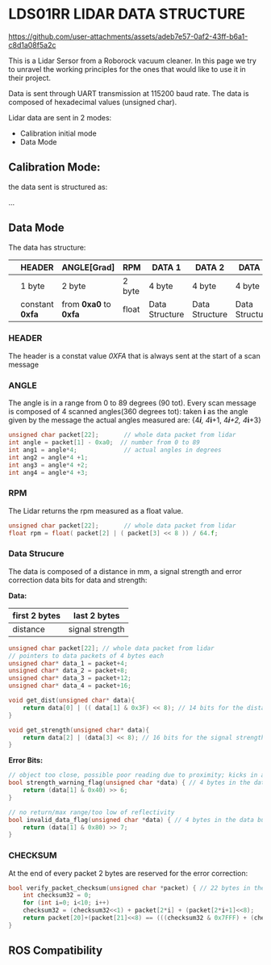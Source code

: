 # LDS01RR LIDAR DATA STRUCTURE

https://github.com/user-attachments/assets/adeb7e57-0af2-43ff-b6a1-c8d1a08f5a2c

This is a Lidar Sersor from a Roborock vacuum cleaner. In this page we try to unravel the working principles for the ones that would like to use it in their project.

Data is sent through UART transmission at 115200 baud rate.
The data is composed of hexadecimal values (unsigned char).

Lidar data are sent in 2 modes:
* Calibration initial mode
* Data Mode

## Calibration Mode:

the data sent is structured as:

...

## Data Mode

The data has structure:

|   | **HEADER**    | **ANGLE[Grad]**   | **RPM** | **DATA 1**     | **DATA 2**     | **DATA 2**     | **DATA 4**     | **CHECKSUM** |   |
|---|---------------|-------------------|---------|----------------|----------------|----------------|----------------|--------------|---|
|   | 1 byte        | 2 byte            | 2 byte  | 4 byte         | 4 byte         | 4 byte         | 4 byte         | 2 byte       |   |
|   | constant **0xfa** | from **0xa0** to **0xfa** | float   | Data Structure | Data Structure | Data Structure | Data Structure | int          |   |

### HEADER

The header is a constat value *0XFA* that is always sent at the start of a scan message

### ANGLE

The angle is in a range from 0 to 89 degrees (90 tot). Every scan message is composed of 4 scanned angles(360 degrees tot): 
taken **i** as the angle given by the message the actual angles measured are: {4***i**, 4***i**+1, 4***i**+2, 4***i**+3}

```c++
unsigned char packet[22];       // whole data packet from lidar
int angle = packet[1] - 0xa0;  // number from 0 to 89
int ang1 = angle*4;             // actual angles in degrees
int ang2 = angle*4 +1;
int ang3 = angle*4 +2;
int ang4 = angle*4 +3;
```

### RPM

The Lidar returns the rpm measured as a float value.

```c++
unsigned char packet[22];       // whole data packet from lidar
float rpm = float( packet[2] | ( packet[3] << 8 )) / 64.f;
```


### Data Strucure

The data is composed of a distance in mm, a signal strength and error correction data bits for data and strength:

**Data:**

| first 2 bytes | last 2 bytes |
| -- | -- |
| distance | signal strength |

```c++
unsigned char packet[22]; // whole data packet from lidar
// pointers to data packets of 4 bytes each
unsigned char* data_1 = packet+4;
unsigned char* data_2 = packet+8;
unsigned char* data_3 = packet+12;
unsigned char* data_4 = packet+16;

void get_dist(unsigned char* data){
    return data[0] | (( data[1] & 0x3F) << 8); // 14 bits for the distance
}

void get_strength(unsigned char* data){
    return data[2] | (data[3] << 8); // 16 bits for the signal strength
}
```

**Error Bits:**

```c++
// object too close, possible poor reading due to proximity; kicks in at < 0.6m
bool strength_warning_flag(unsigned char *data) { // 4 bytes in the data buffer
    return (data[1] & 0x40) >> 6;
}

// no return/max range/too low of reflectivity
bool invalid_data_flag(unsigned char *data) { // 4 bytes in the data buffer
    return (data[1] & 0x80) >> 7;
}
```

### CHECKSUM

At the end of every packet 2 bytes are reserved for the error correction:

```c++
bool verify_packet_checksum(unsigned char *packet) { // 22 bytes in the packet
    int checksum32 = 0;
    for (int i=0; i<10; i++)
    checksum32 = (checksum32<<1) + packet[2*i] + (packet[2*i+1]<<8);
    return packet[20]+(packet[21]<<8) == (((checksum32 & 0x7FFF) + (checksum32 >> 15)) & 0x7FFF);
}
```

## ROS Compatibility

